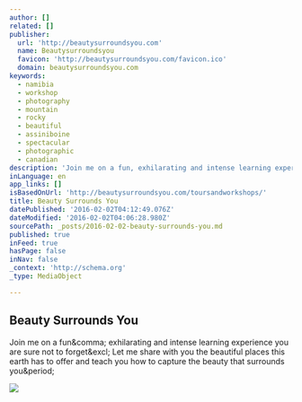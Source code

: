 ```yaml
---
author: []
related: []
publisher:
  url: 'http://beautysurroundsyou.com'
  name: Beautysurroundsyou
  favicon: 'http://beautysurroundsyou.com/favicon.ico'
  domain: beautysurroundsyou.com
keywords:
  - namibia
  - workshop
  - photography
  - mountain
  - rocky
  - beautiful
  - assiniboine
  - spectacular
  - photographic
  - canadian
description: 'Join me on a fun, exhilarating and intense learning experience you are sure not to forget! Let me share with you the beautiful places this earth has to offer and teach you how to capture the beauty that surrounds you.'
inLanguage: en
app_links: []
isBasedOnUrl: 'http://beautysurroundsyou.com/toursandworkshops/'
title: Beauty Surrounds You
datePublished: '2016-02-02T04:12:49.076Z'
dateModified: '2016-02-02T04:06:28.980Z'
sourcePath: _posts/2016-02-02-beauty-surrounds-you.md
published: true
inFeed: true
hasPage: false
inNav: false
_context: 'http://schema.org'
_type: MediaObject

---
```

<article style=""><h1>Beauty Surrounds You</h1><p>Join me on a fun&amp;comma; exhilarating and intense learning experience you are sure not to forget&amp;excl; Let me share with you the beautiful places this earth has to offer and teach you how to capture the beauty that surrounds you&amp;period;</p><img src="http://beautysurroundsyou.com/wp-content/uploads/Namibia-announce-newest3.jpg" /></article>